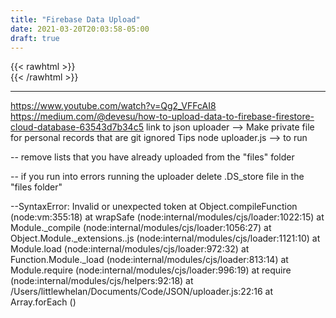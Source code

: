 ```yaml
---
title: "Firebase Data Upload"
date: 2021-03-20T20:03:58-05:00
draft: true
---
```

{{< rawhtml >}}
<br />
{{< /rawhtml >}}

***
https://www.youtube.com/watch?v=Qg2_VFFcAI8
https://medium.com/@devesu/how-to-upload-data-to-firebase-firestore-cloud-database-63543d7b34c5
link to json uploader --> Make private file for personal records that are git ignored
Tips
node uploader.js --> to run

-- remove lists that you have already uploaded from the "files" folder

-- if you run into errors running the uploader delete .DS_store file in the "files folder"

--SyntaxError: Invalid or unexpected token
    at Object.compileFunction (node:vm:355:18)
    at wrapSafe (node:internal/modules/cjs/loader:1022:15)
    at Module._compile (node:internal/modules/cjs/loader:1056:27)
    at Object.Module._extensions..js (node:internal/modules/cjs/loader:1121:10)
    at Module.load (node:internal/modules/cjs/loader:972:32)
    at Function.Module._load (node:internal/modules/cjs/loader:813:14)
    at Module.require (node:internal/modules/cjs/loader:996:19)
    at require (node:internal/modules/cjs/helpers:92:18)
    at /Users/littlewhelan/Documents/Code/JSON/uploader.js:22:16
    at Array.forEach (<anonymous>)
